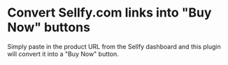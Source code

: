 # Convert Sellfy.com links into "Buy Now" buttons

Simply paste in the product URL from the Sellfy dashboard and this plugin will convert it into a "Buy Now" button.
